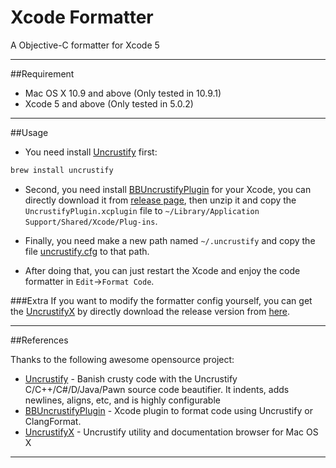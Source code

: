 Xcode Formatter
===============

A Objective-C formatter for Xcode 5

---
##Requirement
* Mac OS X 10.9 and above (Only tested in 10.9.1)
* Xcode 5 and above (Only tested in 5.0.2)

---
##Usage
* You need install [Uncrustify] first:
```sh
brew install uncrustify
```

* Second, you need install [BBUncrustifyPlugin] for your Xcode, you can  directly download it from [release page][2], then unzip it and copy the `UncrustifyPlugin.xcplugin` file to `~/Library/Application Support/Shared/Xcode/Plug-ins`.

* Finally, you need make a new path named `~/.uncrustify` and copy the file [uncrustify.cfg][2] to that path.

* After doing that, you can just restart the Xcode and enjoy the code formatter in `Edit`->`Format Code`.

###Extra
If you want to modify the formatter config yourself, you can get the [UncrustifyX] by directly download the release version from [here][3].


---
##References

Thanks to the following awesome opensource project:

* [Uncrustify] - Banish crusty code with the Uncrustify C/C++/C#/D/Java/Pawn source code beautifier. It indents, adds newlines, aligns, etc, and is highly configurable
* [BBUncrustifyPlugin] - Xcode plugin to format code using Uncrustify or ClangFormat.
* [UncrustifyX] - Uncrustify utility and documentation browser for Mac OS X

---
[BBUncrustifyPlugin]:https://github.com/benoitsan/BBUncrustifyPlugin-Xcode
[1]:https://github.com/benoitsan/BBUncrustifyPlugin-Xcode/releases
[UncrustifyX]:https://github.com/ryanmaxwell/UncrustifyX
[2]:https://raw2.github.com/cytown/xcodeformatter/master/uncrustify.cfg
[3]:https://github.com/ryanmaxwell/UncrustifyX/release
[Uncrustify]:http://sourceforge.net/projects/uncrustify/
